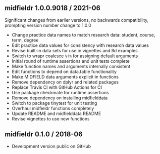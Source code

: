 
## midfieldr 1.0.0.9018 / 2021-06

Significant changes from earlier versions, no backwards compatibility, prompting version number change to 1.0.0

- Change practice data names to match research data: student, course, term, degree 
- Edit practice data values for consistency with research data values 
- Revise built-in data sets for use in vignettes and Rd examples
- Switch to wrapr coalesce `%?%` for assigning default arguments
- Initial round of runtime assertions and unit tests complete
- Make function names and arguments internally consistent 
- Edit functions to depend on data.table functionality 
- Make MIDFIELD data arguments explicit in functions 
- Remove dependency on dplyr and related packages 
- Replace Travis CI with GitHub Actions for CI
- Use package checkmate for runtime assertions 
- Remove dependency on installing midfielddata 
- Switch to package tinytest for unit testing 
- Overhaul midfieldr functions completely 
- Update README and midfielddata README
- Revise vignettes to use new functions 



## midfieldr 0.1.0 / 2018-06

- Development version public on GitHub
  
<!-- major.minor.patch.dev -->
<!-- MAJOR version when you make incompatible API changes ->
<!-- MINOR version add functionality in a backwards-compatible manner ->
<!-- PATCH version backwards-compatible bug fixes ->

<!-- ### New features -->

<!-- ### Minor improvements -->

<!-- ### Bug fixes -->

<!-- ### Deprecated -->

<!-- ### Defunct -->
